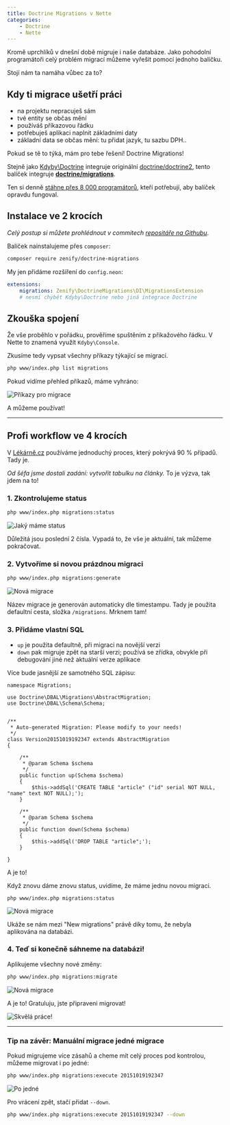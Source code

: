```yaml
---
title: Doctrine Migrations v Nette 
categories:
    - Doctrine
    - Nette
---
```


Kromě uprchlíků v dnešní době migruje i naše databáze. Jako pohodolní programátoři celý problém migrací můžeme vyřešit pomocí jednoho balíčku.

Stojí nám ta namáha vůbec za to?
 
## Kdy ti migrace ušetří práci
 
- na projektu nepracuješ sám
- tvé entity se občas mění
- používáš příkazovou řádku
- potřebuješ aplikaci naplnit základními daty
- základní data se občas mění: tu přidat jazyk, tu sazbu DPH..

Pokud se tě to týká, mám pro tebe řešení! Doctrine Migrations! 

Stejně jako [Kdyby\Doctrine](https://github.com/Kdyby/Doctrine) integruje originální [doctrine/doctrine2](https://github.com/doctrine/doctrine2), tento balíček integruje **[doctrine/migrations](https://github.com/doctrine/migrations)**.

Ten si denně [stáhne přes 8 000 programátorů](https://packagist.org/packages/doctrine/migrations/stats), kteří potřebují, aby balíček opravdu fungoval. 


## Instalace ve 2 krocích

*Celý postup si můžete prohlédnout v commitech [repositáře na Githubu](https://github.com/TomasVotruba/doctrine-migrations-sandbox/commits/master)*.

Balíček nainstalujeme přes `composer`:

```sh
composer require zenify/doctrine-migrations
```

My jen přidáme rozšíření do `config.neon`:

```yaml
extensions:
    migrations: Zenify\DoctrineMigrations\DI\MigrationsExtension
    # nesmí chybět Kdyby\Doctrine nebo jiná integrace Doctrine
```


## Zkouška spojení

Že vše proběhlo v pořádku, prověříme spuštěním z přikažového řádku. V Nette to znamená využít `Kdyby\Console`.

Zkusíme tedy vypsat všechny příkazy týkající se migrací.
  
```bash
php www/index.php list migrations
```

Pokud vidíme přehled příkazů, máme vyhráno:

![Příkazy pro migrace](/../../../../images/posts/2015/09/15/1-list-migrations.png)

A můžeme používat!

---

## Profi workflow ve 4 krocích

V [Lékárně.cz](http://lekarna.cz/) používáme jednoduchý proces, který pokrývá 90 % případů. Tady je.

*Od šéfa jsme dostali zadání: vytvořit tabulku na články.* To je výzva, tak jdem na to!

### 1. Zkontrolujeme status

```sh
php www/index.php migrations:status
```

![Jaký máme status](/../../../../images/posts/2015/09/15/2-migrations-status.png)

Důležitá jsou poslední 2 čísla. Vypadá to, že vše je aktuální, tak můžeme pokračovat.

### 2. Vytvoříme si novou prázdnou migraci

```sh
php www/index.php migrations:generate
```

![Nová migrace](/../../../../images/posts/2015/09/15/3-generate.png)

Název migrace je generován automaticky dle timestampu. Tady je použita defaultní cesta, složka `/migrations`. Mrknem tam!


### 3. Přidáme vlastní SQL

- `up` je použita defaultně, při migraci na novější verzi
- `down` pak migruje zpět na starší verzi; používá se zřídka, obvykle při debugování jiné než aktuální verze aplikace

Více bude jasnější ze samotného SQL zápisu:

~~~language-php
namespace Migrations;

use Doctrine\DBAL\Migrations\AbstractMigration;
use Doctrine\DBAL\Schema\Schema;


/**
 * Auto-generated Migration: Please modify to your needs!
 */
class Version20151019192347 extends AbstractMigration
{

	/**
	 * @param Schema $schema
	 */
	public function up(Schema $schema)
	{
		$this->addSql('CREATE TABLE "article" ("id" serial NOT NULL, "name" text NOT NULL);');
	}

	/**
	 * @param Schema $schema
	 */
	public function down(Schema $schema)
	{
		$this->addSql('DROP TABLE "article";');
	}

}
~~~

A je to!

Když znovu dáme znovu status, uvidíme, že máme jednu novou migraci.

```
php www/index.php migrations:status
```

![Nová migrace](/../../../../images/posts/2015/09/15/4-status-with-new-migration.png)

Ukáže se nám mezi "New migrations" právě díky tomu, že nebyla aplikována na databázi.

### 4. Teď si konečně sáhneme na databázi!

Aplikujeme všechny nové změny:

```sh
php www/index.php migrations:migrate
```

![Nová migrace](/../../../../images/posts/2015/09/15/5-migrate-success.png)


A je to! Gratuluju, jste připraveni migrovat!

![Skvělá práce!](/../../../../images/posts/2015/09/15/7-success-meme.jpg)

---

### Tip na závěr: Manuální migrace jedné migrace

Pokud migrujeme více zásahů a cheme mít celý proces pod kontrolou, můžeme migrovat i po jedné:

```sh
php www/index.php migrations:execute 20151019192347
```

![Po jedné](/../../../../images/posts/2015/09/15/6-migrate-single.png)

Pro vrácení zpět, stačí přidat `--down`.

```sh
php www/index.php migrations:execute 20151019192347 --down
```
